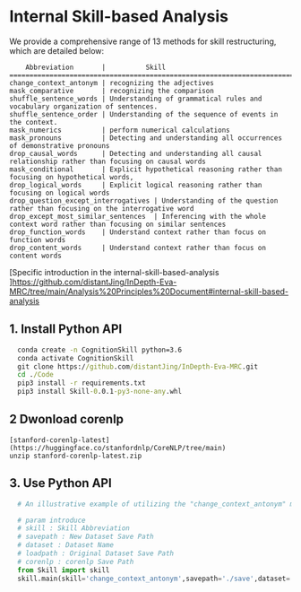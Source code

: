   
  # Internal Skill-based Analysis
  We provide a comprehensive range of 13 methods for skill restructuring, which are detailed below:
  
        Abbreviation       |          Skill       
    =========================================================================================================================
    change_context_antonym | recognizing the adjectives
    mask_comparative       | recognizing the comparison
    shuffle_sentence_words | Understanding of grammatical rules and vocabulary organization of sentences.
    shuffle_sentence_order | Understanding of the sequence of events in the context.
    mask_numerics          | perform numerical calculations
    mask_pronouns	       | Detecting and understanding all occurrences of demonstrative pronouns
    drop_causal_words	   | Detecting and understanding all causal relationship rather than focusing on causal words
    mask_conditional	   | Explicit hypothetical reasoning rather than focusing on hypothetical words,
    drop_logical_words	   | Explicit logical reasoning rather than focusing on logical words
    drop_question_except_interrogatives	| Understanding of the question rather than focusing on the interrogative word
    drop_except_most_similar_sentences  | Inferencing with the whole context word rather than focusing on similar sentences
    drop_function_words	   | Understand context rather than focus on function words
    drop_content_words     | Understand context rather than focus on content words

[Specific introduction in the internal-skill-based-analysis
]https://github.com/distantJing/InDepth-Eva-MRC/tree/main/Analysis%20Principles%20Document#internal-skill-based-analysis

  ## 1. Install Python API
  ```cmd
    conda create -n CognitionSkill python=3.6 
    conda activate CognitionSkill
    git clone https://github.com/distantJing/InDepth-Eva-MRC.git
    cd ./Code
    pip3 install -r requirements.txt
    pip3 install Skill-0.0.1-py3-none-any.whl
 ```
  ## 2 Dwonload corenlp
    [stanford-corenlp-latest](https://huggingface.co/stanfordnlp/CoreNLP/tree/main)
    unzip stanford-corenlp-latest.zip
  ## 3. Use Python API
  ```python
    # An illustrative example of utilizing the "change_context_antonym" method to construct a dataset is as follows:

    # param introduce
    # skill : Skill Abbreviation
    # savepath : New Dataset Save Path
    # dataset : Dataset Name
    # loadpath : Original Dataset Save Path
    # corenlp : corenlp Save Path 
    from Skill import skill
    skill.main(skill='change_context_antonym',savepath='./save',dataset='SQuAD',loadpath='dataset/squad.json',corenlp='stanford-corenlp-4.5.4')
```




